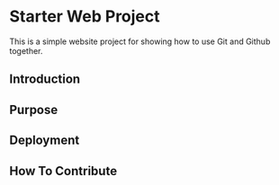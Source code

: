 # Starter Web Project

This is a simple website project for showing how to use Git and Github together.

## Introduction

## Purpose

## Deployment

## How  To Contribute